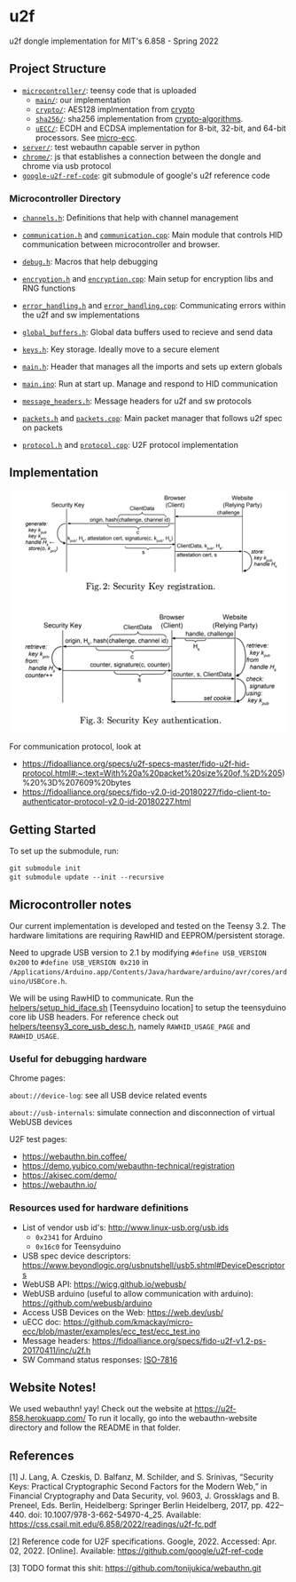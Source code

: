 # u2f

u2f dongle implementation for MIT's 6.858 - Spring 2022

## Project Structure

- [`microcontroller/`](microcontroller): teensy code that is uploaded
  - [`main/`](microcontroller/main): our implementation
  - [`crypto/`](microcontroller/crypto): AES128 implmentation from [crypto](https://github.com/OperatorFoundation/Crypto/tree/master/src)
  - [`sha256/`](microcontroller/sha256): sha256 implementation from [crypto-algorithms](https://github.com/B-Con/crypto-algorithms).
  - [`uECC/`](microcontroller/uECC): ECDH and ECDSA implementation for 8-bit, 32-bit, and 64-bit processors. See [micro-ecc](https://github.com/kmackay/micro-ecc).
- [`server/`](server): test webauthn capable server in python
- [`chrome/`](chrome): js that establishes a connection between the dongle and chrome via usb protocol
- [`google-u2f-ref-code`](google-u2f-ref-code): git submodule of google's u2f reference code

### Microcontroller Directory

- [`channels.h`](microcontroller/main/channels.h):
Definitions that help with channel management

- [`communication.h`](microcontroller/main/communication.h) and 
[`communication.cpp`](microcontroller/main/communication.cpp):
Main module that controls HID communication between microcontroller and browser.

- [`debug.h`](microcontroller/main/debug.h):
Macros that help debugging

- [`encryption.h`](microcontroller/main/encryption.h) and 
[`encryption.cpp`](microcontroller/main/encryption.cpp):
Main setup for encryption libs and RNG functions

- [`error_handling.h`](microcontroller/main/error_handling.h) and 
[`error_handling.cpp`](microcontroller/main/error_handling.cpp):
Communicating errors within the u2f and sw implementations

- [`global_buffers.h`](microcontroller/main/global_buffers.h):
Global data buffers used to recieve and send data

- [`keys.h`](microcontroller/main/keys.h):
Key storage. Ideally move to a secure element

- [`main.h`](microcontroller/main/main.h):
Header that manages all the imports and sets up extern globals

- [`main.ino`](microcontroller/main/main.ino):
Run at start up. Manage and respond to HID communication

- [`message_headers.h`](microcontroller/main/message_headers.h):
Message headers for u2f and sw protocols

- [`packets.h`](microcontroller/main/packets.h) and 
[`packets.cpp`](microcontroller/main/packets.cpp):
Main packet manager that follows u2f spec on packets

- [`protocol.h`](microcontroller/main/protocol.h) and 
[`protocol.cpp`](microcontroller/main/protocol.cpp):
U2F protocol implementation


## Implementation

![doc/security_key_flow_diagram.png](doc/security_key_flow_diagram.png)

For communication protocol, look at

- https://fidoalliance.org/specs/u2f-specs-master/fido-u2f-hid-protocol.html#:~:text=With%20a%20packet%20size%20of,%2D%205)%20%3D%207609%20bytes
- https://fidoalliance.org/specs/fido-v2.0-id-20180227/fido-client-to-authenticator-protocol-v2.0-id-20180227.html

## Getting Started
To set up the submodule, run:
```
git submodule init
git submodule update --init --recursive
```

## Microcontroller notes

Our current implementation is developed and tested on the Teensy 3.2. The hardware limitations
are requiring RawHID and EEPROM/persistent storage.

Need to upgrade USB version to 2.1 by modifying `#define USB_VERSION 0x200` to `#define USB_VERSION 0x210` in `/Applications/Arduino.app/Contents/Java/hardware/arduino/avr/cores/arduino/USBCore.h`.

We will be using RawHID to communicate. Run the [helpers/setup_hid_iface.sh](helpers/setup_hid_iface.sh)
[Teensyduino location]
to setup the teensyduino core lib USB headers. For reference check out 
[helpers/teensy3_core_usb_desc.h](helpers/teensy3_core_usb_desc.h), 
namely `RAWHID_USAGE_PAGE` and `RAWHID_USAGE`.

### Useful for debugging hardware

Chrome pages:

`about://device-log`: see all USB device related events

`about://usb-internals`: simulate connection and disconnection of virtual WebUSB devices

U2F test pages:
- https://webauthn.bin.coffee/  
- https://demo.yubico.com/webauthn-technical/registration
- https://akisec.com/demo/
- https://webauthn.io/

### Resources used for hardware definitions

- List of vendor usb id's: http://www.linux-usb.org/usb.ids
  - `0x2341` for Arduino
  - `0x16c0` for Teensyduino
- USB spec device descriptors: https://www.beyondlogic.org/usbnutshell/usb5.shtml#DeviceDescriptors
- WebUSB API: https://wicg.github.io/webusb/
- WebUSB arduino (useful to allow communication with arduino): https://github.com/webusb/arduino
- Access USB Devices on the Web: https://web.dev/usb/
- uECC doc: https://github.com/kmackay/micro-ecc/blob/master/examples/ecc_test/ecc_test.ino
- Message headers: https://fidoalliance.org/specs/fido-u2f-v1.2-ps-20170411/inc/u2f.h
- SW Command status responses: [ISO-7816]()

## Website Notes!

We used webauthn! yay! Check out the website at https://u2f-858.herokuapp.com/
To run it locally, go into the webauthn-website directory and follow the README in that folder.

## References

[1] J. Lang, A. Czeskis, D. Balfanz, M. Schilder, and S. Srinivas, “Security Keys: Practical Cryptographic Second Factors for the Modern Web,” in Financial Cryptography and Data Security, vol. 9603, J. Grossklags and B. Preneel, Eds. Berlin, Heidelberg: Springer Berlin Heidelberg, 2017, pp. 422–440. doi: 10.1007/978-3-662-54970-4_25. Available: https://css.csail.mit.edu/6.858/2022/readings/u2f-fc.pdf

[2] Reference code for U2F specifications. Google, 2022. Accessed: Apr. 02, 2022. [Online]. Available: https://github.com/google/u2f-ref-code

[3] TODO format this shit: https://github.com/tonijukica/webauthn.git
